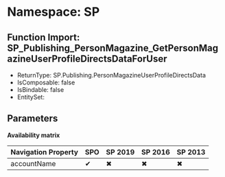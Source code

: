 # Namespace: SP

## Function Import: SP_Publishing_PersonMagazine_GetPersonMagazineUserProfileDirectsDataForUser

- ReturnType: SP.Publishing.PersonMagazineUserProfileDirectsData
- IsComposable: false
- IsBindable: false
- EntitySet: 

## Parameters

**Availability matrix**

Navigation Property | SPO | SP 2019 | SP 2016 | SP 2013
----------|-----|---------|---------|--------
accountName | ✔ | ✖ | ✖ | ✖

